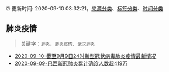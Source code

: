 :alarm_clock: 更新时间: 2020-09-10 03:32:21。[来源分类](../README.md)、[标签分类](../TAGS.md)、[时间分类](../TIMELINE.md)

## 肺炎疫情


> 关键字：`肺炎`、`肺炎疫情`、`武汉肺炎`



- [2020-09-10-截至9月9日24时新型冠状病毒肺炎疫情最新情况](http://wsjkw.hebei.gov.cn/content/content_3714/414922.jhtml) 
- [2020-09-09-巴西新冠肺炎累计确诊人数超419万](http://app.cctv.com/special/cportal/detail/arti/index.html?id=ArtiUtAXImUOkUyfKkikttKt200910&isfromapp=1) 